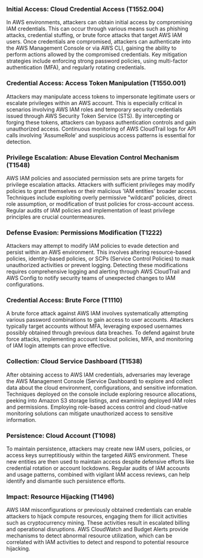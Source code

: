 ### Initial Access: Cloud Credential Access (T1552.004)

In AWS environments, attackers can obtain initial access by compromising IAM credentials. This can occur through various means such as phishing attacks, credential stuffing, or brute force attacks that target AWS IAM users. Once credentials are compromised, attackers can authenticate into the AWS Management Console or via AWS CLI, gaining the ability to perform actions allowed by the compromised credentials. Key mitigation strategies include enforcing strong password policies, using multi-factor authentication (MFA), and regularly rotating credentials.

### Credential Access: Access Token Manipulation (T1550.001)

Attackers may manipulate access tokens to impersonate legitimate users or escalate privileges within an AWS account. This is especially critical in scenarios involving AWS IAM roles and temporary security credentials issued through AWS Security Token Service (STS). By intercepting or forging these tokens, attackers can bypass authentication controls and gain unauthorized access. Continuous monitoring of AWS CloudTrail logs for API calls involving 'AssumeRole' and suspicious access patterns is essential for detection.

### Privilege Escalation: Abuse Elevation Control Mechanism (T1548)

AWS IAM policies and associated permission sets are prime targets for privilege escalation attacks. Attackers with sufficient privileges may modify policies to grant themselves or their malicious 'IAM entities' broader access. Techniques include exploiting overly permissive "wildcard" policies, direct role assumption, or modification of trust policies for cross-account access. Regular audits of IAM policies and implementation of least privilege principles are crucial countermeasures.

### Defense Evasion: Permissions Modification (T1222)

Attackers may attempt to modify IAM policies to evade detection and persist within an AWS environment. This involves altering resource-based policies, identity-based policies, or SCPs (Service Control Policies) to mask unauthorized activities or prevent logging. Detecting these modifications requires comprehensive logging and alerting through AWS CloudTrail and AWS Config to notify security teams of unexpected changes to IAM configurations.

### Credential Access: Brute Force (T1110)

A brute force attack against AWS IAM involves systematically attempting various password combinations to gain access to user accounts. Attackers typically target accounts without MFA, leveraging exposed usernames possibly obtained through previous data breaches. To defend against brute force attacks, implementing account lockout policies, MFA, and monitoring of IAM login attempts can prove effective.

### Collection: Cloud Service Dashboard (T1538)

After obtaining access to AWS IAM credentials, adversaries may leverage the AWS Management Console (Service Dashboard) to explore and collect data about the cloud environment, configurations, and sensitive information. Techniques deployed on the console include exploring resource allocations, peeking into Amazon S3 storage listings, and examining deployed IAM roles and permissions. Employing role-based access control and cloud-native monitoring solutions can mitigate unauthorized access to sensitive information.

### Persistence: Cloud Account (T1098)

To maintain persistence, attackers may create new IAM users, policies, or access keys surreptitiously within the targeted AWS environment. These new entities are then used to maintain access despite defensive efforts like credential rotation or account lockdowns. Regular audits of IAM accounts and usage patterns, combined with vigilant IAM access reviews, can help identify and dismantle such persistence efforts.

### Impact: Resource Hijacking (T1496)

AWS IAM misconfigurations or previously obtained credentials can enable attackers to hijack compute resources, engaging them for illicit activities such as cryptocurrency mining. These activities result in escalated billing and operational disruptions. AWS CloudWatch and Budget Alerts provide mechanisms to detect abnormal resource utilization, which can be correlated with IAM activities to detect and respond to potential resource hijacking.

